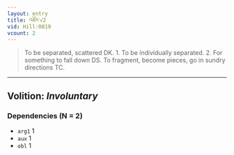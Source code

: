 ```yaml
---
layout: entry
title: འཐོར་√2
vid: Hill:0819
vcount: 2
---
```

> To be separated, scattered DK\. 1\. To be individually separated\. 2\. For something to fall down DS\. To fragment, become pieces, go in sundry directions TC\.

---
Volition: _Involuntary_
---

### Dependencies (N = 2)
* `arg1` 1
* `aux` 1
* `obl` 1
